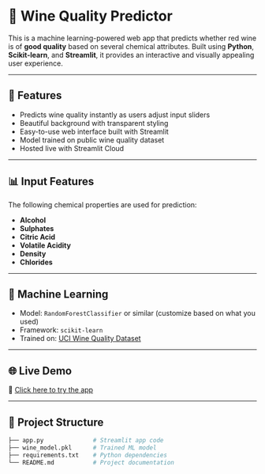 # 🍷 Wine Quality Predictor

This is a machine learning-powered web app that predicts whether red wine is of **good quality** based on several chemical attributes. Built using **Python**, **Scikit-learn**, and **Streamlit**, it provides an interactive and visually appealing user experience.


---

## 🚀 Features

- Predicts wine quality instantly as users adjust input sliders
- Beautiful background with transparent styling
- Easy-to-use web interface built with Streamlit
- Model trained on public wine quality dataset
- Hosted live with Streamlit Cloud

---

## 📊 Input Features

The following chemical properties are used for prediction:

- **Alcohol**
- **Sulphates**
- **Citric Acid**
- **Volatile Acidity**
- **Density**
- **Chlorides**

---

## 🧠 Machine Learning

- Model: `RandomForestClassifier` or similar (customize based on what you used)
- Framework: `scikit-learn`
- Trained on: [UCI Wine Quality Dataset](https://archive.ics.uci.edu/ml/datasets/Wine+Quality)

---

## 🌐 Live Demo

🔗 [Click here to try the app](https://wine-quality-predictor-ktkrok8u3kvfvuncg6znfs.streamlit.app/)

---

## 📁 Project Structure

```bash
├── app.py              # Streamlit app code
├── wine_model.pkl      # Trained ML model
├── requirements.txt    # Python dependencies
└── README.md           # Project documentation

